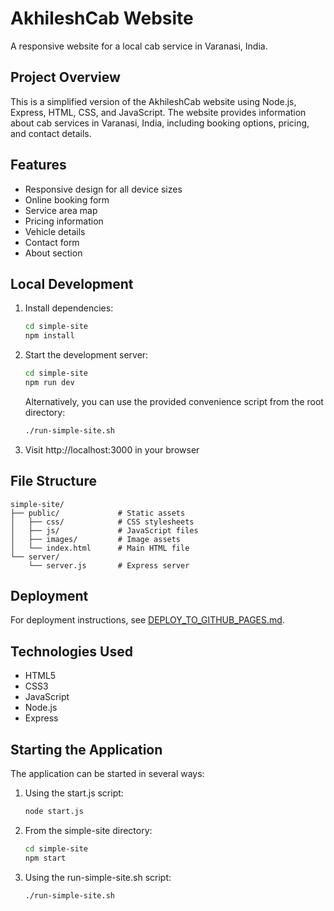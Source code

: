 # AkhileshCab Website

A responsive website for a local cab service in Varanasi, India.

## Project Overview

This is a simplified version of the AkhileshCab website using Node.js, Express, HTML, CSS, and JavaScript. The website provides information about cab services in Varanasi, India, including booking options, pricing, and contact details.

## Features

- Responsive design for all device sizes
- Online booking form
- Service area map
- Pricing information
- Vehicle details
- Contact form
- About section

## Local Development

1. Install dependencies:
   ```bash
   cd simple-site
   npm install
   ```

2. Start the development server:
   ```bash
   cd simple-site
   npm run dev
   ```
   
   Alternatively, you can use the provided convenience script from the root directory:
   ```bash
   ./run-simple-site.sh
   ```

3. Visit http://localhost:3000 in your browser

## File Structure

```
simple-site/
├── public/             # Static assets
│   ├── css/            # CSS stylesheets
│   ├── js/             # JavaScript files
│   ├── images/         # Image assets
│   └── index.html      # Main HTML file
└── server/
    └── server.js       # Express server
```

## Deployment

For deployment instructions, see [DEPLOY_TO_GITHUB_PAGES.md](simple-site/DEPLOY_TO_GITHUB_PAGES.md).

## Technologies Used

- HTML5
- CSS3
- JavaScript
- Node.js
- Express

## Starting the Application

The application can be started in several ways:

1. Using the start.js script:
   ```bash
   node start.js
   ```

2. From the simple-site directory:
   ```bash
   cd simple-site
   npm start
   ```

3. Using the run-simple-site.sh script:
   ```bash
   ./run-simple-site.sh
   ```